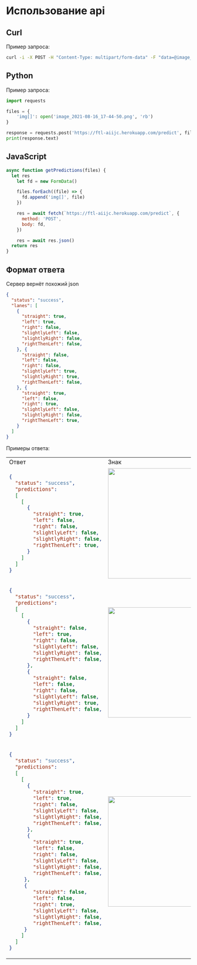 # Использование api

## Curl

Пример запроса:

```bash
curl -i -X POST -H "Content-Type: multipart/form-data" -F "data=@image_2021-08-16_17-44-50.png" https://ftl-aiijc.herokuapp.com/predict
```

## Python

Пример запроса:

```python
import requests

files = {
    'img[]': open('image_2021-08-16_17-44-50.png', 'rb')
}

response = requests.post('https://ftl-aiijc.herokuapp.com/predict', files=files)
print(response.text)
```

## JavaScript

```javascript
async function getPredictions(files) {
  let res
    let fd = new FormData()

    files.forEach((file) => {
      fd.append('img[]', file)
    })

    res = await fetch(`https://ftl-aiijc.herokuapp.com/predict`, {
      method: 'POST',
      body: fd,
    })

    res = await res.json()
  return res
}
```

## Формат ответа

Сервер вернёт похожий json
```json
{
  "status": "success",
  "lanes": [
    {
      "straight": true,
      "left": true,
      "right": false,
      "slightlyLeft": false,
      "slightlyRight": false,
      "rightThenLeft": false,
    }, {
      "straight": false,
      "left": false,
      "right": false,
      "slightlyLeft": true,
      "slightlyRight": true,
      "rightThenLeft": false,
    }, {
      "straight": true,
      "left": false,
      "right": true,
      "slightlyLeft": false,
      "slightlyRight": false,
      "rightThenLeft": true,
    }
  ]
}
```

Примеры ответа: 


<table>
<tr>
<td> Ответ </td> <td> Знак </td>
</tr>
<tr>
<td> 

```json
{
  "status": "success",
  "predictions": 
  [
    [
      {
        "straight": true,
        "left": false,
        "right": false,
        "slightlyLeft": false,
        "slightlyRight": false,
        "rightThenLeft": true,
      }
    ]
  ]
}
```

 </td>
<td>

<img src="https://i.imgur.com/t91YMqH.png" height="300"/>

</td>
</tr>

<tr>
<td> 

```json
{
  "status": "success",
  "predictions": 
  [
    [
      {
        "straight": false,
        "left": true,
        "right": false,
        "slightlyLeft": false,
        "slightlyRight": false,
        "rightThenLeft": false,
      },
      {
        "straight": false,
        "left": false,
        "right": false,
        "slightlyLeft": false,
        "slightlyRight": true,
        "rightThenLeft": false,
      }
    ]
  ]
}
```

 </td>
<td>

<img src="https://i.imgur.com/xJbipPk.png" height="300"/>

</td>
</tr>

<tr>
<td> 

```json
{
  "status": "success",
  "predictions": 
  [
    [
      {
        "straight": true,
        "left": true,
        "right": false,
        "slightlyLeft": false,
        "slightlyRight": false,
        "rightThenLeft": false,
      },
      {
        "straight": true,
        "left": false,
        "right": false,
        "slightlyLeft": false,
        "slightlyRight": false,
        "rightThenLeft": false,
     },
     {
        "straight": false,
        "left": false,
        "right": true,
        "slightlyLeft": false,
        "slightlyRight": false,
        "rightThenLeft": false,
     }
    ]
  ]
}
```

 </td>
<td>


<img src="https://i.imgur.com/niCAyhn.png" height="300"/>

</td>
</tr>

</table>